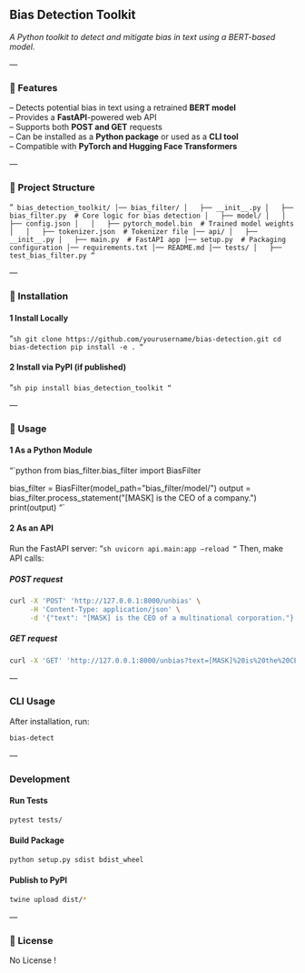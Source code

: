 ## **Bias Detection Toolkit**  
_A Python toolkit to detect and mitigate bias in text using a BERT-based model._

—

### **🚀 Features**
– Detects potential bias in text using a retrained **BERT model**  
– Provides a **FastAPI**-powered web API  
– Supports both **POST and GET** requests  
– Can be installed as a **Python package** or used as a **CLI tool**  
– Compatible with **PyTorch and Hugging Face Transformers**  

—

### **📂 Project Structure**
“`
bias_detection_toolkit/
│── bias_filter/
│   ├── __init__.py
│   ├── bias_filter.py  # Core logic for bias detection
│   ├── model/
│   │   ├── config.json
│   │   ├── pytorch_model.bin  # Trained model weights
│   │   ├── tokenizer.json  # Tokenizer file
│── api/
│   ├── __init__.py
│   ├── main.py  # FastAPI app
│── setup.py  # Packaging configuration
│── requirements.txt
│── README.md
│── tests/
│   ├── test_bias_filter.py
“`

—

### **🔧 Installation**

#### **1 Install Locally**
“`sh
git clone https://github.com/yourusername/bias-detection.git
cd bias-detection
pip install -e .
“`

#### **2 Install via PyPI (if published)**
“`sh
pip install bias_detection_toolkit
“`

—

### **🚀 Usage**

#### **1 As a Python Module**
“`python
from bias_filter.bias_filter import BiasFilter

bias_filter = BiasFilter(model_path="bias_filter/model/")
output = bias_filter.process_statement("[MASK] is the CEO of a company.")
print(output)
“`

#### **2 As an API**
Run the FastAPI server:
“`sh
uvicorn api.main:app –reload
“`
Then, make API calls:

##### **POST request**
```sh
curl -X 'POST' 'http://127.0.0.1:8000/unbias' \
     -H 'Content-Type: application/json' \
     -d '{"text": "[MASK] is the CEO of a multinational corporation."}'
```

##### **GET request**
```sh
curl -X 'GET' 'http://127.0.0.1:8000/unbias?text=[MASK]%20is%20the%20CEO%20of%20a%20company.'
```

—

### **CLI Usage**
After installation, run:
```sh
bias-detect
```

—

### **Development**
#### **Run Tests**
```sh
pytest tests/
```

#### **Build Package**
```sh
python setup.py sdist bdist_wheel
```

#### **Publish to PyPI**
```sh
twine upload dist/*
```

—

### **📜 License**
No License !
